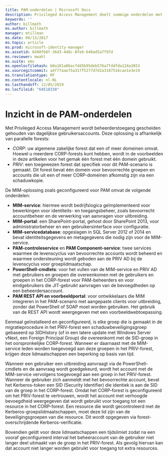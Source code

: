 ```yaml
---
title: PAM-onderdelen | Microsoft Docs
description: Privileged Access Management deelt sommige onderdelen met MIM en heeft daarnaast een aantal eigen onderdelen. Meer informatie over hoe deze onderdelen samenwerken.
keywords: ''
author: billmath
ms.author: billmath
manager: mtillman
ms.date: 09/13/2017
ms.topic: article
ms.prod: microsoft-identity-manager
ms.assetid: 6498f68f-36d3-448c-8fe6-649ad5a7f97d
ms.reviewer: mwahl
ms.suite: ems
ms.openlocfilehash: b0a101a06acfdd5b95deb576a7fddfda124a3853
ms.sourcegitcommit: a4f77aae75a317f5277d7d2a3187516cae1e3e19
ms.translationtype: MT
ms.contentlocale: nl-NL
ms.lasthandoff: 12/05/2019
ms.locfileid: "64518330"
---
```

# <a name="understand-the-components-of-pam"></a>Inzicht in de PAM-onderdelen

Met Privileged Access Management wordt beheerderstoegang gescheiden gehouden van dagelijkse gebruikersaccounts. Deze oplossing is afhankelijk van parallelle forests:

- *CORP*: uw algemene zakelijke forest dat een of meer domeinen omvat. Hoewel u meerdere CORP-forests kunt hebben, wordt in de voorbeelden in deze artikelen voor het gemak één forest met één domein gebruikt.  
- *PRIV*: een toegewezen forest dat specifiek voor dit PAM-scenario is gemaakt. Dit forest bevat één domein voor bevoorrechte groepen en accounts die uit een of meer CORP-domeinen afkomstig zijn via een schaduwkopie.

De MIM-oplossing zoals geconfigureerd voor PAM omvat de volgende onderdelen:  

- **MIM-service**: hiermee wordt bedrijfslogica geïmplementeerd voor bewerkingen voor identiteits- en toegangsbeheer, zoals bevoorrecht accountbeheer en de verwerking van aanvragen voor uitbreiding.
- **MIM-portal**: een SharePoint-portal, gehost door SharePoint 2013, voor administratorbeheer en een gebruikersinterface voor configuratie.
- **MIM-servicedatabase**: opgeslagen in SQL Server 2012 of 2014 en bevat identiteitsgegevens en metagegevens die nodig zijn voor de MIM-service.
- **PAM-controleservice** en **PAM Component-service**: twee services waarmee de levenscyclus van bevoorrechte accounts wordt beheerd en waarmee ondersteuning wordt geboden aan de PRIV AD bij de levenscyclus voor groeplidmaatschap.
- **PowerShell-cmdlets**: voor het vullen van de MIM-service en PRIV AD met gebruikers en groepen die overeenkomen met de gebruikers en groepen in het CORP-forest voor PAM-beheerders en voor eindgebruikers die JIT-gebruikt aanvragen van de bevoegdheden op een beheerdersaccount.
- **PAM REST API en voorbeeldportal**: voor ontwikkelaars die MIM integreren in het PAM-scenario met aangepaste clients voor uitbreiding, zonder dat PowerShell of SOAP moet worden gebruiken. Het gebruik van de REST API wordt weergegeven met een voorbeeldwebtoepassing.

Eenmaal geïnstalleerd en geconfigureerd, is elke groep die is gemaakt in de migratieprocedure in het PRIV-forest een schaduwbeveiligingsgroep gebaseerd op SIDHistory (of in een latere update met Windows Server vNext, een Foreign Principal Group) die overeenkomt met de SID-groep in het oorspronkelijke CORP-forest. Wanneer er daarnaast met de MIM-service leden worden toegevoegd aan deze groepen in het PRIV-forest, krijgen deze lidmaatschappen een beperking op basis van tijd.

Wanneer een gebruiker een uitbreiding aanvraagt via de PowerShell-cmdlets en de aanvraag wordt goedgekeurd, wordt het account met de MIM-service vervolgens toegevoegd aan een groep in het PRIV-forest. Wanneer de gebruiker zich aanmeldt met het bevoorrechte account, bevat het Kerberos-token een SID (Security Identifier) die identiek is aan de SID van de groep in het CORP-forest. Omdat het CORP-forest is geconfigureerd om het PRIV-forest te vertrouwen, wordt het account met verhoogde bevoegdheid weergegeven dat wordt gebruikt voor toegang tot een resource in het CORP-forest. Een resource die wordt gecontroleerd met de Kerberos-groepslidmaatschappen, moet deze lid zijn van de beveiligingsgroepen van die resource. Dit wordt opgegeven via forest-overschrijdende Kerberos-verificatie.

Bovendien geldt voor deze lidmaatschappen een tijdslimiet zodat na een vooraf geconfigureerd interval het beheeraccount van de gebruiker niet langer deel uitmaakt van de groep in het PRIV-forest. Als gevolg hiervan kan dat account niet langer worden gebruikt voor toegang tot extra resources.
